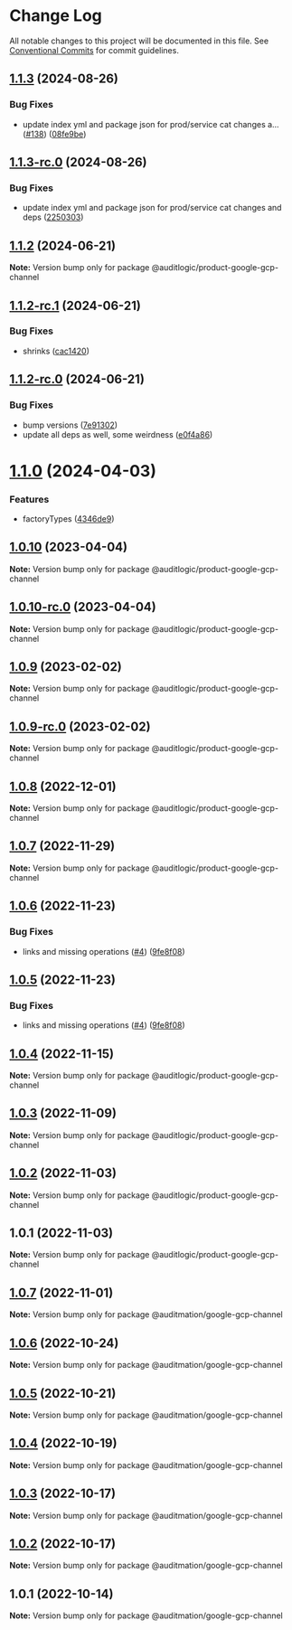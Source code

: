 # Change Log

All notable changes to this project will be documented in this file.
See [Conventional Commits](https://conventionalcommits.org) for commit guidelines.

## [1.1.3](https://github.com/auditlogic/product/compare/@auditlogic/product-google-gcp-channel@1.1.2...@auditlogic/product-google-gcp-channel@1.1.3) (2024-08-26)


### Bug Fixes

* update index yml and package json for prod/service cat changes a… ([#138](https://github.com/auditlogic/product/issues/138)) ([08fe9be](https://github.com/auditlogic/product/commit/08fe9beb1c8457462a19bc69caa02e6212d97e1a))





## [1.1.3-rc.0](https://github.com/auditlogic/product/compare/@auditlogic/product-google-gcp-channel@1.1.2...@auditlogic/product-google-gcp-channel@1.1.3-rc.0) (2024-08-26)


### Bug Fixes

* update index yml and package json for prod/service cat changes and deps ([2250303](https://github.com/auditlogic/product/commit/225030363a363608240135b7ebed386b28f01e4b))





## [1.1.2](https://github.com/auditlogic/product/compare/@auditlogic/product-google-gcp-channel@1.1.2-rc.1...@auditlogic/product-google-gcp-channel@1.1.2) (2024-06-21)

**Note:** Version bump only for package @auditlogic/product-google-gcp-channel





## [1.1.2-rc.1](https://github.com/auditlogic/product/compare/@auditlogic/product-google-gcp-channel@1.1.2-rc.0...@auditlogic/product-google-gcp-channel@1.1.2-rc.1) (2024-06-21)


### Bug Fixes

* shrinks ([cac1420](https://github.com/auditlogic/product/commit/cac14200fefcd8183ab69fe89a47bd3f70f563e9))





## [1.1.2-rc.0](https://github.com/auditlogic/product/compare/@auditlogic/product-google-gcp-channel@1.1.0...@auditlogic/product-google-gcp-channel@1.1.2-rc.0) (2024-06-21)


### Bug Fixes

* bump versions ([7e91302](https://github.com/auditlogic/product/commit/7e913023b8b312150ed7762c32fbbe616be71de5))
* update all deps as well, some weirdness ([e0f4a86](https://github.com/auditlogic/product/commit/e0f4a864714e2d3de6bbf3da014d5312fe53be2f))





# [1.1.0](https://github.com/auditlogic/product/compare/@auditlogic/product-google-gcp-channel@1.0.10...@auditlogic/product-google-gcp-channel@1.1.0) (2024-04-03)


### Features

* factoryTypes ([4346de9](https://github.com/auditlogic/product/commit/4346de92693aee892fccf725338ffc7b80ab182b))





## [1.0.10](https://github.com/auditlogic/product/compare/@auditlogic/product-google-gcp-channel@1.0.9...@auditlogic/product-google-gcp-channel@1.0.10) (2023-04-04)

**Note:** Version bump only for package @auditlogic/product-google-gcp-channel





## [1.0.10-rc.0](https://github.com/auditlogic/product/compare/@auditlogic/product-google-gcp-channel@1.0.9...@auditlogic/product-google-gcp-channel@1.0.10-rc.0) (2023-04-04)

**Note:** Version bump only for package @auditlogic/product-google-gcp-channel





## [1.0.9](https://github.com/auditlogic/product/compare/@auditlogic/product-google-gcp-channel@1.0.8...@auditlogic/product-google-gcp-channel@1.0.9) (2023-02-02)

**Note:** Version bump only for package @auditlogic/product-google-gcp-channel





## [1.0.9-rc.0](https://github.com/auditlogic/product/compare/@auditlogic/product-google-gcp-channel@1.0.8...@auditlogic/product-google-gcp-channel@1.0.9-rc.0) (2023-02-02)

**Note:** Version bump only for package @auditlogic/product-google-gcp-channel





## [1.0.8](https://github.com/auditlogic/product/compare/@auditlogic/product-google-gcp-channel@1.0.7...@auditlogic/product-google-gcp-channel@1.0.8) (2022-12-01)

**Note:** Version bump only for package @auditlogic/product-google-gcp-channel





## [1.0.7](https://github.com/auditlogic/product/compare/@auditlogic/product-google-gcp-channel@1.0.6...@auditlogic/product-google-gcp-channel@1.0.7) (2022-11-29)

**Note:** Version bump only for package @auditlogic/product-google-gcp-channel





## [1.0.6](https://github.com/auditlogic/product/compare/@auditlogic/product-google-gcp-channel@1.0.4...@auditlogic/product-google-gcp-channel@1.0.6) (2022-11-23)


### Bug Fixes

* links and missing operations ([#4](https://github.com/auditlogic/product/issues/4)) ([9fe8f08](https://github.com/auditlogic/product/commit/9fe8f08fe7c57fdb79f991ac35bd6ac2e7dcad38))





## [1.0.5](https://github.com/auditlogic/product/compare/@auditlogic/product-google-gcp-channel@1.0.4...@auditlogic/product-google-gcp-channel@1.0.5) (2022-11-23)


### Bug Fixes

* links and missing operations ([#4](https://github.com/auditlogic/product/issues/4)) ([9fe8f08](https://github.com/auditlogic/product/commit/9fe8f08fe7c57fdb79f991ac35bd6ac2e7dcad38))





## [1.0.4](https://github.com/auditlogic/product/compare/@auditlogic/product-google-gcp-channel@1.0.3...@auditlogic/product-google-gcp-channel@1.0.4) (2022-11-15)

**Note:** Version bump only for package @auditlogic/product-google-gcp-channel





## [1.0.3](https://github.com/auditlogic/product/compare/@auditlogic/product-google-gcp-channel@1.0.2...@auditlogic/product-google-gcp-channel@1.0.3) (2022-11-09)

**Note:** Version bump only for package @auditlogic/product-google-gcp-channel





## [1.0.2](https://github.com/auditlogic/product/compare/@auditlogic/product-google-gcp-channel@1.0.1...@auditlogic/product-google-gcp-channel@1.0.2) (2022-11-03)

**Note:** Version bump only for package @auditlogic/product-google-gcp-channel





## 1.0.1 (2022-11-03)

**Note:** Version bump only for package @auditlogic/product-google-gcp-channel





## [1.0.7](https://github.com/auditmation/store-content/compare/@auditmation/google-gcp-channel@1.0.6...@auditmation/google-gcp-channel@1.0.7) (2022-11-01)

**Note:** Version bump only for package @auditmation/google-gcp-channel





## [1.0.6](https://github.com/auditmation/store-content/compare/@auditmation/google-gcp-channel@1.0.5...@auditmation/google-gcp-channel@1.0.6) (2022-10-24)

**Note:** Version bump only for package @auditmation/google-gcp-channel





## [1.0.5](https://github.com/auditmation/store-content/compare/@auditmation/google-gcp-channel@1.0.4...@auditmation/google-gcp-channel@1.0.5) (2022-10-21)

**Note:** Version bump only for package @auditmation/google-gcp-channel





## [1.0.4](https://github.com/auditmation/store-content/compare/@auditmation/google-gcp-channel@1.0.3...@auditmation/google-gcp-channel@1.0.4) (2022-10-19)

**Note:** Version bump only for package @auditmation/google-gcp-channel





## [1.0.3](https://github.com/auditmation/store-content/compare/@auditmation/google-gcp-channel@1.0.2...@auditmation/google-gcp-channel@1.0.3) (2022-10-17)

**Note:** Version bump only for package @auditmation/google-gcp-channel





## [1.0.2](https://github.com/auditmation/store-content/compare/@auditmation/google-gcp-channel@1.0.1...@auditmation/google-gcp-channel@1.0.2) (2022-10-17)

**Note:** Version bump only for package @auditmation/google-gcp-channel





## 1.0.1 (2022-10-14)

**Note:** Version bump only for package @auditmation/google-gcp-channel
